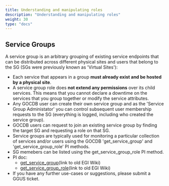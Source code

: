 ```yaml
---
title: Understanding and manipulating roles
description: "Understanding and manipulating roles"
weight: 30
type: "docs"
---
```

## Service Groups

A service group is an arbitrary grouping of existing service endpoints that can
be distributed across different physical sites and users that belong to the SG
(SGs were previously known as 'Virtual Sites'):

- Each service that appears in a group **must already exist and be hosted by a
physical site**.
- A service group role does **not extend any permissions** over its child
services. This means that you cannot declare a downtime on the services that you
group together or modify the service attributes.
- Any GOCDB user can create their own service group and as the 'Service Group
  Administator' you can control subsequent user membership requests to the SG
  (everything is logged, including who created the service group).
- GOCDB users can request to join an existing service group by finding the
  target SG and requesting a role on that SG.
- Service groups are typically used for monitoring a particular collection of
  services and/or users using the GOCDB 'get_service_group' and
  'get_service_group_role' PI methods.
- SG memebers can be listed using the get_service_group_role PI method.
- PI doc:
  - [get_service_group](https://wiki.egi.eu/wiki/GOCDB/PI/get_service_group)(link to old EGI Wiki)
  - [get_service_group_role](https://wiki.egi.eu/wiki/GOCDB/PI/get_service_group_role)(link to old EGI Wiki)
- If you have any further use-cases or suggestions, please submit a GGUS ticket.
